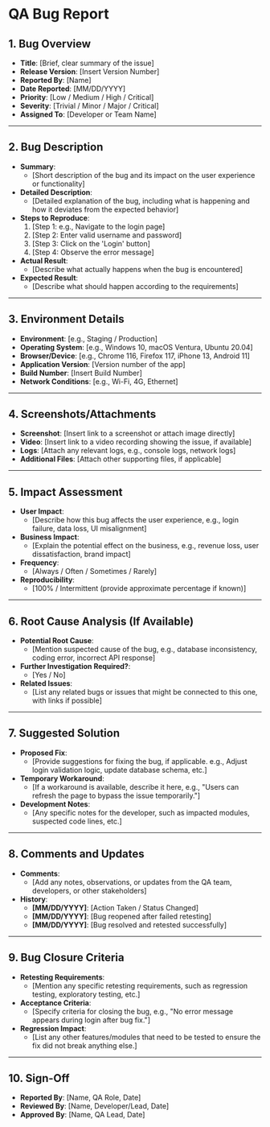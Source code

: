 # QA Bug Report

## 1. Bug Overview
- **Title**: [Brief, clear summary of the issue]
- **Release Version**: [Insert Version Number]
- **Reported By**: [Name]
- **Date Reported**: [MM/DD/YYYY]
- **Priority**: [Low / Medium / High / Critical]
- **Severity**: [Trivial / Minor / Major / Critical]
- **Assigned To**: [Developer or Team Name]

---

## 2. Bug Description
- **Summary**:
  - [Short description of the bug and its impact on the user experience or functionality]
- **Detailed Description**:
  - [Detailed explanation of the bug, including what is happening and how it deviates from the expected behavior]
- **Steps to Reproduce**:
  1. [Step 1: e.g., Navigate to the login page]
  2. [Step 2: Enter valid username and password]
  3. [Step 3: Click on the 'Login' button]
  4. [Step 4: Observe the error message]
- **Actual Result**:
  - [Describe what actually happens when the bug is encountered]
- **Expected Result**:
  - [Describe what should happen according to the requirements]

---

## 3. Environment Details
- **Environment**: [e.g., Staging / Production]
- **Operating System**: [e.g., Windows 10, macOS Ventura, Ubuntu 20.04]
- **Browser/Device**: [e.g., Chrome 116, Firefox 117, iPhone 13, Android 11]
- **Application Version**: [Version number of the app]
- **Build Number**: [Insert Build Number]
- **Network Conditions**: [e.g., Wi-Fi, 4G, Ethernet]

---

## 4. Screenshots/Attachments
- **Screenshot**: [Insert link to a screenshot or attach image directly]
- **Video**: [Insert link to a video recording showing the issue, if available]
- **Logs**: [Attach any relevant logs, e.g., console logs, network logs]
- **Additional Files**: [Attach other supporting files, if applicable]

---

## 5. Impact Assessment
- **User Impact**: 
  - [Describe how this bug affects the user experience, e.g., login failure, data loss, UI misalignment]
- **Business Impact**:
  - [Explain the potential effect on the business, e.g., revenue loss, user dissatisfaction, brand impact]
- **Frequency**: 
  - [Always / Often / Sometimes / Rarely]
- **Reproducibility**: 
  - [100% / Intermittent (provide approximate percentage if known)]

---

## 6. Root Cause Analysis (If Available)
- **Potential Root Cause**:
  - [Mention suspected cause of the bug, e.g., database inconsistency, coding error, incorrect API response]
- **Further Investigation Required?**: 
  - [Yes / No]
- **Related Issues**: 
  - [List any related bugs or issues that might be connected to this one, with links if possible]

---

## 7. Suggested Solution
- **Proposed Fix**:
  - [Provide suggestions for fixing the bug, if applicable. e.g., Adjust login validation logic, update database schema, etc.]
- **Temporary Workaround**:
  - [If a workaround is available, describe it here, e.g., "Users can refresh the page to bypass the issue temporarily."]
- **Development Notes**:
  - [Any specific notes for the developer, such as impacted modules, suspected code lines, etc.]

---

## 8. Comments and Updates
- **Comments**:
  - [Add any notes, observations, or updates from the QA team, developers, or other stakeholders]
- **History**:
  - **[MM/DD/YYYY]**: [Action Taken / Status Changed]
  - **[MM/DD/YYYY]**: [Bug reopened after failed retesting]
  - **[MM/DD/YYYY]**: [Bug resolved and retested successfully]

---

## 9. Bug Closure Criteria
- **Retesting Requirements**: 
  - [Mention any specific retesting requirements, such as regression testing, exploratory testing, etc.]
- **Acceptance Criteria**: 
  - [Specify criteria for closing the bug, e.g., "No error message appears during login after bug fix."]
- **Regression Impact**:
  - [List any other features/modules that need to be tested to ensure the fix did not break anything else.]

---

## 10. Sign-Off
- **Reported By**: [Name, QA Role, Date]
- **Reviewed By**: [Name, Developer/Lead, Date]
- **Approved By**: [Name, QA Lead, Date]
